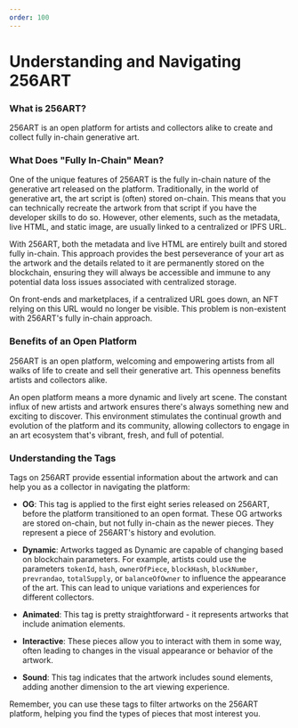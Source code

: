 ```yaml
---
order: 100
---
```


# Understanding and Navigating 256ART

### What is 256ART?
256ART is an open platform for artists and collectors alike to create and collect fully in-chain generative art.

### What Does "Fully In-Chain" Mean?
One of the unique features of 256ART is the fully in-chain nature of the generative art released on the platform. Traditionally, in the world of generative art, the art script is (often) stored on-chain. This means that you can technically recreate the artwork from that script if you have the developer skills to do so. However, other elements, such as the metadata, live HTML, and static image, are usually linked to a centralized or IPFS URL.

With 256ART, both the metadata and live HTML are entirely built and stored fully in-chain. This approach provides the best perseverance of your art as the artwork and the details related to it are permanently stored on the blockchain, ensuring they will always be accessible and immune to any potential data loss issues associated with centralized storage. 

On front-ends and marketplaces, if a centralized URL goes down, an NFT relying on this URL would no longer be visible. This problem is non-existent with 256ART's fully in-chain approach.

### Benefits of an Open Platform
256ART is an open platform, welcoming and empowering artists from all walks of life to create and sell their generative art. This openness benefits artists and collectors alike. 

An open platform means a more dynamic and lively art scene. The constant influx of new artists and artwork ensures there's always something new and exciting to discover. This environment stimulates the continual growth and evolution of the platform and its community, allowing collectors to engage in an art ecosystem that's vibrant, fresh, and full of potential.

### Understanding the Tags
Tags on 256ART provide essential information about the artwork and can help you as a collector in navigating the platform:

- **OG**: This tag is applied to the first eight series released on 256ART, before the platform transitioned to an open format. These OG artworks are stored on-chain, but not fully in-chain as the newer pieces. They represent a piece of 256ART's history and evolution.

- **Dynamic**: Artworks tagged as Dynamic are capable of changing based on blockchain parameters. For example, artists could use the parameters `tokenId`, `hash`, `ownerOfPiece`, `blockHash`, `blockNumber`, `prevrandao`, `totalSupply`, or `balanceOfOwner` to influence the appearance of the art. This can lead to unique variations and experiences for different collectors.

- **Animated**: This tag is pretty straightforward - it represents artworks that include animation elements.

- **Interactive**: These pieces allow you to interact with them in some way, often leading to changes in the visual appearance or behavior of the artwork.

- **Sound**: This tag indicates that the artwork includes sound elements, adding another dimension to the art viewing experience.


Remember, you can use these tags to filter artworks on the 256ART platform, helping you find the types of pieces that most interest you.
